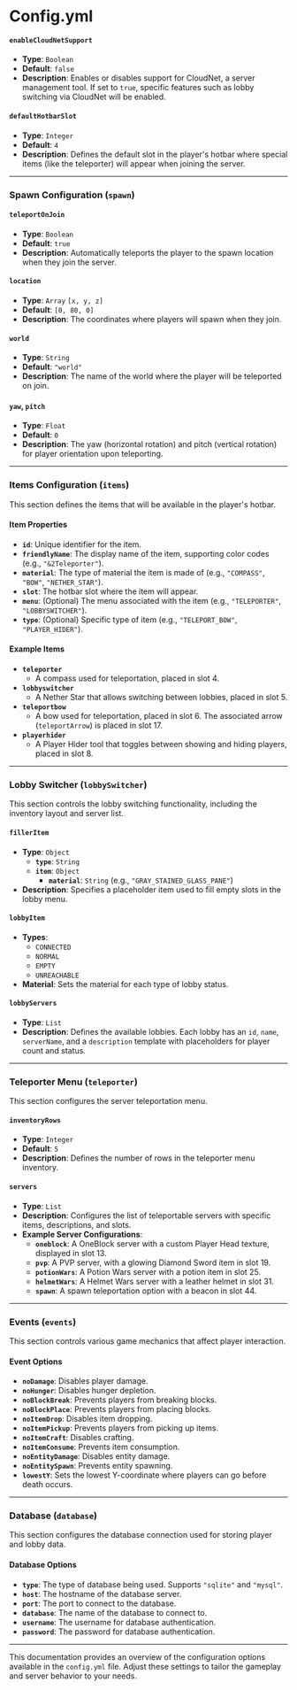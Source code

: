 # Config.yml

#### `enableCloudNetSupport`
- **Type**: `Boolean`
- **Default**: `false`
- **Description**: Enables or disables support for CloudNet, a server management tool. If set to `true`, specific features such as lobby switching via CloudNet will be enabled.

#### `defaultHotbarSlot`
- **Type**: `Integer`
- **Default**: `4`
- **Description**: Defines the default slot in the player's hotbar where special items (like the teleporter) will appear when joining the server.

---

### Spawn Configuration (`spawn`)

#### `teleportOnJoin`
- **Type**: `Boolean`
- **Default**: `true`
- **Description**: Automatically teleports the player to the spawn location when they join the server.

#### `location`
- **Type**: `Array` `[x, y, z]`
- **Default**: `[0, 80, 0]`
- **Description**: The coordinates where players will spawn when they join.

#### `world`
- **Type**: `String`
- **Default**: `"world"`
- **Description**: The name of the world where the player will be teleported on join.

#### `yaw`, `pitch`
- **Type**: `Float`
- **Default**: `0`
- **Description**: The yaw (horizontal rotation) and pitch (vertical rotation) for player orientation upon teleporting.

---

### Items Configuration (`items`)

This section defines the items that will be available in the player's hotbar.

#### Item Properties
- **`id`**: Unique identifier for the item.
- **`friendlyName`**: The display name of the item, supporting color codes (e.g., `"&2Teleporter"`).
- **`material`**: The type of material the item is made of (e.g., `"COMPASS"`, `"BOW"`, `"NETHER_STAR"`).
- **`slot`**: The hotbar slot where the item will appear.
- **`menu`**: (Optional) The menu associated with the item (e.g., `"TELEPORTER"`, `"LOBBYSWITCHER"`).
- **`type`**: (Optional) Specific type of item (e.g., `"TELEPORT_BOW"`, `"PLAYER_HIDER"`).

#### Example Items
- **`teleporter`**
    - A compass used for teleportation, placed in slot 4.
- **`lobbyswitcher`**
    - A Nether Star that allows switching between lobbies, placed in slot 5.
- **`teleportbow`**
    - A bow used for teleportation, placed in slot 6. The associated arrow (`teleportArrow`) is placed in slot 17.
- **`playerhider`**
    - A Player Hider tool that toggles between showing and hiding players, placed in slot 8.

---

### Lobby Switcher (`lobbySwitcher`)

This section controls the lobby switching functionality, including the inventory layout and server list.

#### `fillerItem`
- **Type**: `Object`
    - **`type`**: `String`
    - **`item`**: `Object`
        - **`material`**: `String` (e.g., `"GRAY_STAINED_GLASS_PANE"`)
- **Description**: Specifies a placeholder item used to fill empty slots in the lobby menu.

#### `lobbyItem`
- **Types**:
    - `CONNECTED`
    - `NORMAL`
    - `EMPTY`
    - `UNREACHABLE`
- **Material**: Sets the material for each type of lobby status.

#### `lobbyServers`
- **Type**: `List`
- **Description**: Defines the available lobbies. Each lobby has an `id`, `name`, `serverName`, and a `description` template with placeholders for player count and status.

---

### Teleporter Menu (`teleporter`)

This section configures the server teleportation menu.

#### `inventoryRows`
- **Type**: `Integer`
- **Default**: `5`
- **Description**: Defines the number of rows in the teleporter menu inventory.

#### `servers`
- **Type**: `List`
- **Description**: Configures the list of teleportable servers with specific items, descriptions, and slots.
- **Example Server Configurations**:
    - **`oneblock`**: A OneBlock server with a custom Player Head texture, displayed in slot 13.
    - **`pvp`**: A PVP server, with a glowing Diamond Sword item in slot 19.
    - **`potionWars`**: A Potion Wars server with a potion item in slot 25.
    - **`helmetWars`**: A Helmet Wars server with a leather helmet in slot 31.
    - **`spawn`**: A spawn teleportation option with a beacon in slot 44.

---

### Events (`events`)

This section controls various game mechanics that affect player interaction.

#### Event Options
- **`noDamage`**: Disables player damage.
- **`noHunger`**: Disables hunger depletion.
- **`noBlockBreak`**: Prevents players from breaking blocks.
- **`noBlockPlace`**: Prevents players from placing blocks.
- **`noItemDrop`**: Disables item dropping.
- **`noItemPickup`**: Prevents players from picking up items.
- **`noItemCraft`**: Disables crafting.
- **`noItemConsume`**: Prevents item consumption.
- **`noEntityDamage`**: Disables entity damage.
- **`noEntitySpawn`**: Prevents entity spawning.
- **`lowestY`**: Sets the lowest Y-coordinate where players can go before death occurs.

---

### Database (`database`)

This section configures the database connection used for storing player and lobby data.

#### Database Options
- **`type`**: The type of database being used. Supports `"sqlite"` and `"mysql"`.
- **`host`**: The hostname of the database server.
- **`port`**: The port to connect to the database.
- **`database`**: The name of the database to connect to.
- **`username`**: The username for database authentication.
- **`password`**: The password for database authentication.

---

This documentation provides an overview of the configuration options available in the `config.yml` file. Adjust these settings to tailor the gameplay and server behavior to your needs.